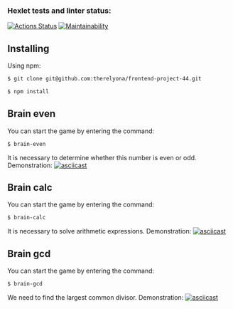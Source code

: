 ### Hexlet tests and linter status:
[![Actions Status](https://github.com/therelyona/frontend-project-44/actions/workflows/hexlet-check.yml/badge.svg)](https://github.com/therelyona/frontend-project-44/actions)
[![Maintainability](https://api.codeclimate.com/v1/badges/cb08d02685acf2b40ca0/maintainability)](https://codeclimate.com/github/therelyona/frontend-project-44/maintainability)
## Installing

Using npm:
```bash
$ git clone git@github.com:therelyona/frontend-project-44.git
```
```bash
$ npm install 
```

Brain even
--------------------------  
You can start the game by entering the command:
 ```bash
$ brain-even
```
It is necessary to determine whether this number is even or odd.
Demonstration: 
[![asciicast](https://asciinema.org/a/OJI7FQ7m4sIw66Uxi7gk1v8HH.svg)](https://asciinema.org/a/OJI7FQ7m4sIw66Uxi7gk1v8HH)

Brain calc
--------------------------  
You can start the game by entering the command:
 ```bash
$ brain-calc
```
It is necessary to solve arithmetic expressions.
Demonstration: 
[![asciicast](https://asciinema.org/a/iY1U4vO0puSkoCeVpmOJzIG3J.svg)](https://asciinema.org/a/iY1U4vO0puSkoCeVpmOJzIG3J)

Brain gcd
--------------------------  
You can start the game by entering the command:
 ```bash
$ brain-gcd
```
We need to find the largest common divisor.
Demonstration: 
[![asciicast](https://asciinema.org/a/HjBZPc1JVTSwOm53ccL7DPzy0.svg)](https://asciinema.org/a/HjBZPc1JVTSwOm53ccL7DPzy0)